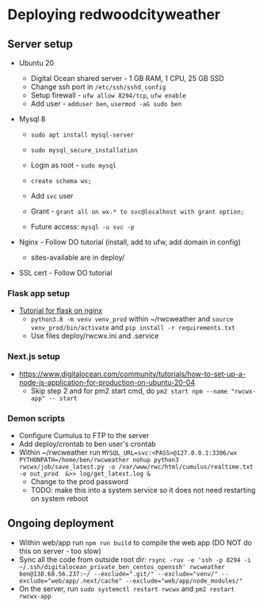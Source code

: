# Deploying redwoodcityweather

## Server setup
* Ubuntu 20
    * Digital Ocean shared server - 1 GB RAM, 1 CPU, 25 GB SSD
    * Change ssh port in `/etc/ssh/sshd_config`
    * Setup firewall - `ufw allow 8294/tcp`, `ufw enable`
    * Add user - `adduser ben`, `usermod -aG sudo ben`
     
* Mysql 8
    * `sudo apt install mysql-server`
    * `sudo mysql_secure_installation`
    
    * Login as root - `sudo mysql`
    * `create schema wx;`
    * Add `svc` user
    * Grant - `grant all on wx.* to svc@localhost with grant option;`
    * Future access: `mysql -u svc -p`

* Nginx - Follow DO tutorial (install, add to ufw, add domain in config)
    * sites-available are in deploy/
    
* SSL cert - Follow DO tutorial


### Flask app setup
* [Tutorial for flask on nginx](https://www.digitalocean.com/community/tutorials/how-to-serve-flask-applications-with-uwsgi-and-nginx-on-ubuntu-20-04)
    * `python3.8 -m venv venv_prod` within ~/rwcweather and `source venv_prod/bin/activate` and `pip install -r requirements.txt`
    * Use files deploy/rwcwx.ini and .service


### Next.js setup
* https://www.digitalocean.com/community/tutorials/how-to-set-up-a-node-js-application-for-production-on-ubuntu-20-04
    * Skip step 2 and for pm2 start cmd, do `pm2 start npm --name "rwcwx-app" -- start` 

### Demon scripts
* Configure Cumulus to FTP to the server
* Add deploy/crontab to ben user's crontab
* Within ~/rwcweather run `MYSQL_URL=svc:<PASS>@127.0.0.1:3306/wx PYTHONPATH=/home/ben/rwcweather nohup python3 rwcwx/job/save_latest.py -o /var/www/rwc/html/cumulus/realtime.txt -e out_prod  &>> log/get_latest.log &`
    * Change <PASS> to the prod password
    * TODO: make this into a system service so it does not need restarting on system reboot

## Ongoing deployment
* Within web/app run `npm run build` to compile the web app (DO NOT do this on server - too slow)
* Sync all the code from outside root dir:
 `rsync -ruv -e 'ssh -p 8294 -i ~/.ssh/digitalocean_private_ben_centos_openssh' rwcweather ben@138.68.56.237:~/ --exclude=".git/" --exclude="venv/" --exclude="web/app/.next/cache" --exclude="web/app/node_modules/"`
* On the server, run `sudo systemctl restart rwcwx` and `pm2 restart rwcwx-app`
